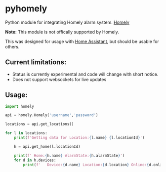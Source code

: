# pyhomely
Python module for integrating Homely alarm system.
[Homely](https://www.homely.no/)

**Note:** This module is not offically supported by Homely. 

This was designed for usage with [Home Assistant](https://home-assistant.io), but should be usable for others.

## Current limitations:
- Status is currently experimental and code will change with short notice.
- Does not support websockets for live updates


## Usage:

```python
import homely

api = homely.Homely('username','password')

locations = api.get_locations()

for l in locations:
    print(f'Getting data for Location:{l.name} {l.locationId}')

    h = api.get_home(l.locationId)

    print(f' Home:{h.name} AlarmState:{h.alarmState}')
    for d in h.devices:
        print(f'   Device:{d.name} Location:{d.location} Online:{d.online}')
```




